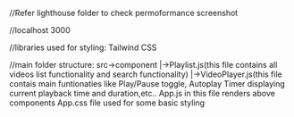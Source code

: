 //Refer lighthouse folder to check permoformance screenshot


//localhost 3000


//libraries used for styling: Tailwind CSS

//main folder structure:
     src->component
          |->Playlist.js(this file contains all videos list functionality and search functionality)
          |->VideoPlayer.js(this file contais main funtionaties like Play/Pause toggle, Autoplay Timer displaying current playback time and duration,etc..
     App.js in this file renders above components
     App.css file used for some basic styling



